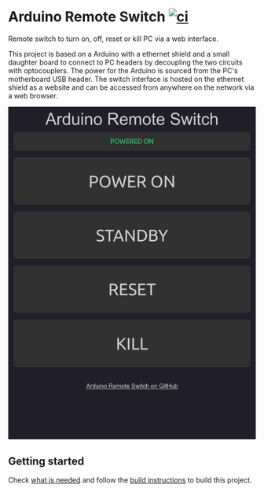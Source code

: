 # Arduino Remote Switch [![ci](https://github.com/MatiasG19/arduino-remote-switch/actions/workflows/ci.yml/badge.svg)](https://github.com/MatiasG19/arduino-remote-switch/actions/workflows/ci.yml)

Remote switch to turn on, off, reset or kill PC via a web interface.

This project is based on a Arduino with a ethernet shield and a small daughter board to connect to PC headers by decoupling the two circuits with optocouplers. The power for the Arduino is sourced from the PC's motherboard USB header. The switch interface is hosted on the ethernet shield as a website and can be accessed from anywhere on the network via a web browser.

![Web interface](./web.png)

## Getting started

Check [what is needed](./docs/ToolsAndMaterials.md) and follow the [build instructions](./docs/BuildInstructions.md) to build this project.
